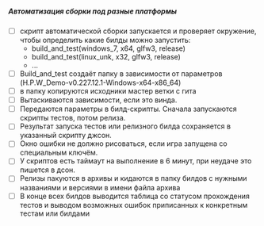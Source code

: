 ##### Автоматизация сборки под разные платформы
- [ ] скрипт автоматической сборки запускается и проверяет окружение, чтобы определить какие билды можно запустить:
  + build_and_test(windows_7, x64, glfw3, release)
  + build_and_test(linux_unk, x32, glfw3, release)
  + ...
- [ ] Build_and_test создаёт папку в зависимости от параметров (H.P.W_Demo-v0.227.12.1-Windows-x64-x86_64)
- [ ] в папку копируются исходники мастер ветки с гита
- [ ] Вытаскиваются зависимости, если это винда.
- [ ] Передаются параметры в билд-скрипты. Сначала запускаются скрипты тестов, потом релиза.
- [ ] Результат запуска тестов или релизного билда сохраняется в указанный скрипту джсон.
- [ ] Окно ошибки не должно рисоваться, если игра запущена со специальным ключём. 
- [ ] У скриптов есть таймаут на выполнение в 6 минут, при неудаче это пишется в дсон.
- [ ] Релизы пакуются в архивы и кидаются в папку билдов с нужными названиями и версиями в имени файла архива
- [ ] В конце всех билдов выводится таблица со статусом прохождения тестов и выводом возможных ошибок приписанных к конкретным тестам или билдами
